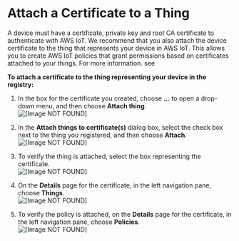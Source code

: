 # Attach a Certificate to a Thing<a name="attach-cert-thing"></a>

A device must have a certificate, private key and root CA certificate to authenticate with AWS IoT\. We recommend that you also attach the device certificate to the thing that represents your device in AWS IoT\. This allows you to create AWS IoT policies that grant permissions based on certificates attached to your things\. For more information\. see 

**To attach a certificate to the thing representing your device in the registry:**

1. In the box for the certificate you created, choose **\.\.\.** to open a drop\-down menu, and then choose **Attach thing**\.  
![\[Image NOT FOUND\]](http://alpha-docs-aws.amazon.com/iot/latest/developerguide/images/certificates-dashboard-2.png)

1. In the **Attach things to certificate\(s\)** dialog box, select the check box next to the thing you registered, and then choose **Attach**\.  
![\[Image NOT FOUND\]](http://alpha-docs-aws.amazon.com/iot/latest/developerguide/images/attach-thing-to-cert.png)

1. To verify the thing is attached, select the box representing the certificate\.  
![\[Image NOT FOUND\]](http://alpha-docs-aws.amazon.com/iot/latest/developerguide/images/certificate-box.png)

1. On the **Details** page for the certificate, in the left navigation pane, choose **Things**\.  
![\[Image NOT FOUND\]](http://alpha-docs-aws.amazon.com/iot/latest/developerguide/images/confirm-attach-thing-result.png)

1. To verify the policy is attached, on the **Details** page for the certificate, in the left navigation pane, choose **Policies**\.  
![\[Image NOT FOUND\]](http://alpha-docs-aws.amazon.com/iot/latest/developerguide/images/confirm-attach-policy-result.png)
